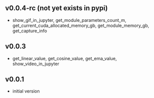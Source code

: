 v0.0.4-rc (not yet exists in pypi)
-------
- show_gif_in_jupyter, get_module_parameters_count_m, get_current_cuda_allocated_memory_gb, get_module_memory_gb, get_capture_info


v0.0.3
-------
- get_linear_value, get_cosine_value, get_ema_value, show_video_in_jupyter

  
v0.0.1
-------
- initial version
